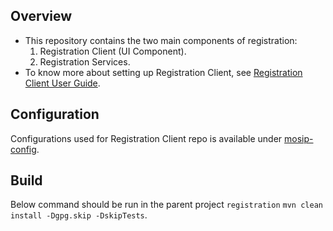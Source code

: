 ## Overview

* This repository contains the two main components of registration:
    1. Registration Client (UI Component).
    1. Registration Services.
* To know more about setting up Registration Client, see [Registration Client User Guide](https://docs.mosip.io/1.2.0/modules/registration-client/registration-client-user-guide).

## Configuration
Configurations used for Registration Client repo is available under [mosip-config](https://github.com/mosip/mosip-config/blob/master/registration-default.properties).

## Build
Below command should be run in the parent project `registration`
`mvn clean install -Dgpg.skip -DskipTests`.
